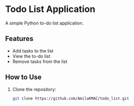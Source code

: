 # Todo List Application

A simple Python to-do list application.

## Features
- Add tasks to the list
- View the to-do list
- Remove tasks from the list

## How to Use
1. Clone the repository:
   ```bash
   git clone https://github.com/AmilaKMAC/todo_list.git
